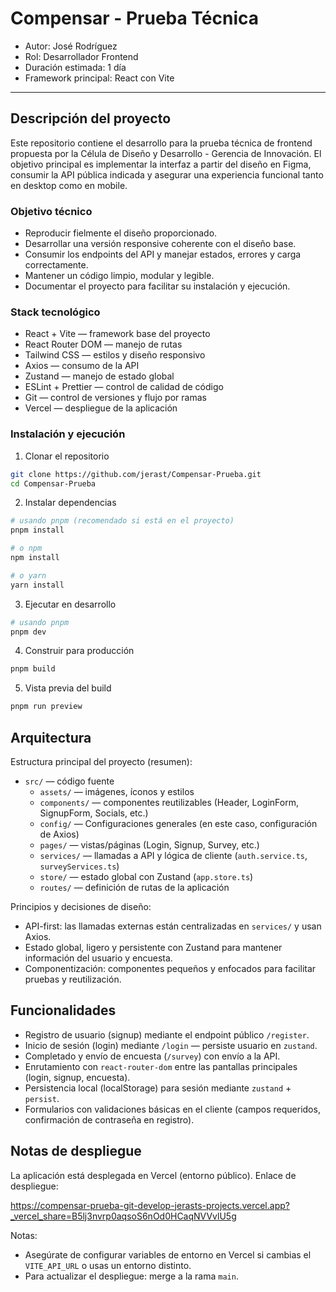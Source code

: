 # Compensar - Prueba Técnica

- Autor: José Rodríguez
- Rol: Desarrollador Frontend
- Duración estimada: 1 día
- Framework principal: React con Vite

---

## Descripción del proyecto

Este repositorio contiene el desarrollo para la prueba técnica de frontend propuesta por la Célula de Diseño y Desarrollo - Gerencia de Innovación.
El objetivo principal es implementar la interfaz a partir del diseño en Figma, consumir la API pública indicada y asegurar una experiencia funcional tanto en desktop como en mobile.

### Objetivo técnico

- Reproducir fielmente el diseño proporcionado.
- Desarrollar una versión responsive coherente con el diseño base.
- Consumir los endpoints del API y manejar estados, errores y carga correctamente.
- Mantener un código limpio, modular y legible.
- Documentar el proyecto para facilitar su instalación y ejecución.

### Stack tecnológico

- React + Vite — framework base del proyecto
- React Router DOM — manejo de rutas
- Tailwind CSS — estilos y diseño responsivo
- Axios — consumo de la API
- Zustand — manejo de estado global
- ESLint + Prettier — control de calidad de código
- Git — control de versiones y flujo por ramas
- Vercel — despliegue de la aplicación

### Instalación y ejecución

1. Clonar el repositorio

```bash
git clone https://github.com/jerast/Compensar-Prueba.git
cd Compensar-Prueba
```

2. Instalar dependencias

```bash
# usando pnpm (recomendado si está en el proyecto)
pnpm install

# o npm
npm install

# o yarn
yarn install
```

3. Ejecutar en desarrollo

```bash
# usando pnpm
pnpm dev
```

4. Construir para producción

```bash
pnpm build
```

5. Vista previa del build

```bash
pnpm run preview
```

## Arquitectura

Estructura principal del proyecto (resumen):

- `src/` — código fuente
	- `assets/` — imágenes, íconos y estilos
	- `components/` — componentes reutilizables (Header, LoginForm, SignupForm, Socials, etc.)
	- `config/` — Configuraciones generales (en este caso, configuración de Axios)
	- `pages/` — vistas/páginas (Login, Signup, Survey, etc.)
	- `services/` — llamadas a API y lógica de cliente (`auth.service.ts`, `surveyServices.ts`)
	- `store/` — estado global con Zustand (`app.store.ts`)
	- `routes/` — definición de rutas de la aplicación

Principios y decisiones de diseño:
- API-first: las llamadas externas están centralizadas en `services/` y usan Axios.
- Estado global, ligero y persistente con Zustand para mantener información del usuario y encuesta.
- Componentización: componentes pequeños y enfocados para facilitar pruebas y reutilización.

## Funcionalidades

- Registro de usuario (signup) mediante el endpoint público `/register`.
- Inicio de sesión (login) mediante `/login` — persiste usuario en `zustand`.
- Completado y envío de encuesta (`/survey`) con envío a la API.
- Enrutamiento con `react-router-dom` entre las pantallas principales (login, signup, encuesta).
- Persistencia local (localStorage) para sesión mediante `zustand` + `persist`.
- Formularios con validaciones básicas en el cliente (campos requeridos, confirmación de contraseña en registro).

## Notas de despliegue

La aplicación está desplegada en Vercel (entorno público). Enlace de despliegue:

https://compensar-prueba-git-develop-jerasts-projects.vercel.app?_vercel_share=B5lj3nvrp0aqsoS6nOd0HCaqNVVvlU5g

Notas:
- Asegúrate de configurar variables de entorno en Vercel si cambias el `VITE_API_URL` o usas un entorno distinto.
- Para actualizar el despliegue: merge a la rama `main`.
